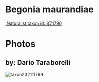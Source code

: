 
Begonia maurandiae
==================
  
[iNaturalist taxon id: 871790](https://www.inaturalist.org/taxa/871790)
# Photos

## by: Dario Taraborelli
  
![taxon232111799](https://inaturalist-open-data.s3.amazonaws.com/photos/248771019/medium.jpg)